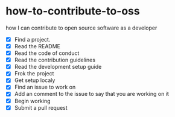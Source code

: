 # how-to-contribute-to-oss
how I can contribute to open source software as a developer

* [X] Find a project.
* [X] Read the README
* [X] Read the code of conduct
* [X] Read the contribution guidelines
* [X] Read the development setup guide
* [X] Frok the project
* [X] Get setup localy
* [X] Find an issue to work on
* [X] Add an comment to the issue to say that you are working on it
* [X] Begin working
* [X] Submit a pull request
